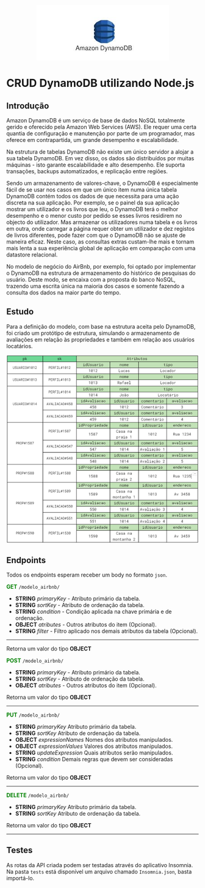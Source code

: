 <center>
  <img src="/assets/dynamodb.jpg" alt="dynamodb logo" style=""/>
</center>

# CRUD DynamoDB utilizando Node.js

## Introdução

Amazon DynamoDB é um serviço de base de dados NoSQL totalmente gerido e oferecido pela Amazon Web Services (AWS). Ele requer uma certa quantia de configuração e manutenção por parte de um programador, mas oferece em contrapartida, um grande desempenho e escalabilidade.   

Na estrutura de tabelas DynamoDB não existe um único servidor a alojar a sua tabela DynamoDB. Em vez disso, os dados são distribuídos por muitas máquinas - isto garante escalabilidade e alto desempenho. Ele suporta transações, backups automatizados, e replicação entre regiões.   

Sendo um armazenamento de valores-chave, o DynamoDB é especialmente fácil de se usar nos casos em que um único item numa única tabela DynamoDB contém todos os dados de que necessita para uma ação discreta na sua aplicação. Por exemplo, se o painel da sua aplicação mostrar um utilizador e os livros que leu, o DynamoDB terá o melhor desempenho e o menor custo por pedido se esses livros residirem no objecto do utilizador. Mas armazenar os utilizadores numa tabela e os livros em outra, onde carregar a página requer obter um utilizador e dez registos de livros diferentes, pode fazer com que o DynamoDB não se ajuste de maneira eficaz. Neste caso, as consultas extras custam-lhe mais e tornam mais lenta a sua experiência global de aplicação em comparação com uma datastore relacional.   

No modelo de negócio do AirBnb, por exemplo, foi optado por implementar o DynamoDB na estrutura de  armazenamento do histórico de pesquisas do usuário. Deste modo, se encaixa com a proposta do banco NoSQL, trazendo uma escrita única na maioria dos casos e somente fazendo a consulta dos dados na maior parte do tempo.

## Estudo

Para a definição do modelo, com base na estrutura aceita pelo DynamoDB, foi criado um protótipo de estrutura, simulando o armazenamento de avaliações em relação às propriedades e também em relação aos usuários locatários.

<center>
  <img src="/assets/table_example.png" alt="table example" style=""/>
</center>

## Endpoints

Todos os endpoints esperam receber um body no formato `json`.

<span style="color: green"><b>GET</b></span> `/modelo_airbnb/`
* <b>STRING</b> <i>primaryKey</i> - Atributo primário da tabela.
* <b>STRING</b> <i>sortKey</i> - Atributo de ordenação da tabela.
* <b>STRING</b> <i>condition</i> -  Condição aplicada na chave primária e de ordenação.
* <b>OBJECT</b> <i>atributes</i> - Outros atributos do item (Opcional).
* <b>STRING</b> <i>filter</i> - Filtro aplicado nos demais atributos da tabela (Opcional).

---

Retorna um valor do tipo <b>OBJECT</b> 

<span style="color: green"><b>POST</b></span> `/modelo_airbnb/`
* <b>STRING</b> <i>primaryKey</i> - Atributo primário da tabela.
* <b>STRING</b> <i>sortKey</i> - Atributo de ordenação da tabela.
* <b>OBJECT</b> <i>atributes</i> - Outros atributos do item (Opcional).

Retorna um valor do tipo <b>OBJECT</b> 

---

<span style="color: green"><b>PUT</b></span> `/modelo_airbnb/`
* <b>STRING</b> <i>primaryKey</i> Atributo primário da tabela.
* <b>STRING</b> <i>sortKey</i> Atributo de ordenação da tabela.
* <b>OBJECT</b> <i>expressionNames</i> Nomes dos atributos manipulados.
* <b>OBJECT</b> <i>expressionValues</i> Valores dos atributos manipulados.
* <b>STRING</b> <i>updateExpression</i> Quais atributos serão manipulados.
* <b>STRING</b> <i>condition</i> Demais regras que devem ser consideradas (Opcional).

Retorna um valor do tipo <b>OBJECT</b> 

---

<span style="color: green"><b>DELETE</b></span> `/modelo_airbnb/`
* <b>STRING</b> <i>primaryKey</i> Atributo primário da tabela.
* <b>STRING</b> <i>sortKey</i> Atributo de ordenação da tabela.

Retorna um valor do tipo <b>OBJECT</b> 

---

## Testes

As rotas da API criada podem ser testadas através do aplicativo Insomnia. Na pasta `tests` está disponível um arquivo chamado `Insomnia.json`, basta importá-lo.
